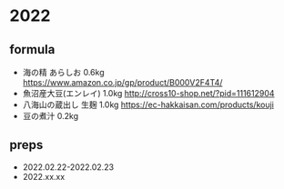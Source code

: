 # 2022

## formula
- 海の精 あらしお 0.6kg https://www.amazon.co.jp/gp/product/B000V2F4T4/
- 魚沼産大豆(エンレイ) 1.0kg http://cross10-shop.net/?pid=111612904
- 八海山の蔵出し 生麹 1.0kg https://ec-hakkaisan.com/products/kouji
- 豆の煮汁 0.2kg

## preps
- 2022.02.22-2022.02.23
- 2022.xx.xx
